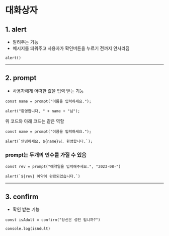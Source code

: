 # 대화상자

## 1. alert
- 알려주는 기능
- 메시지를 띄워주고 사용자가 확인버튼을 누르기 전까지 안사라짐

```
alert()
```

---

## 2. prompt
 - 사용자에게 어떠한 값을 입력 받는 기능

 ```
const name = prompt("이름을 입력하세요.");

alert("환영합니다, " + name + "님");

 ```
위 코드와 아래 코드는 같은 역할
 ```
 const name = prompt("이름을 입력하세요."); 

alert(`안녕하세요, ${name}님. 환영합니다.`);
 ```

### prompt는 두개의 인수를 가질 수 있음
```
const rev = prompt("예약일을 입력해주세요.", "2023-08-")

alert(`${rev} 예약이 완료되었습니다.`)
```

---

## 3. confirm
- 확인 받는 기능

```
const isAdult = confirm("당신은 성인 입니까?")

console.log(isAdult)
```